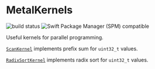 # MetalKernels

![build status](https://github.com/Halfspace-LLC/MetalKernels/actions/workflows/build.yml/badge.svg)
<img src="https://img.shields.io/badge/SPM-5.3-blue.svg?style=flat"
     alt="Swift Package Manager (SPM) compatible" />

Useful kernels for parallel programming.

[`ScanKernel`](https://github.com/Halfspace-LLC/MetalKernels/blob/main/Sources/MetalKernels/include/ScanKernel.h) implements prefix sum for `uint32_t` values.

[`RadixSortKernel`](https://github.com/Halfspace-LLC/MetalKernels/blob/main/Sources/MetalKernels/include/RadixSortKernel.h) implements radix sort for `uint32_t` values.
